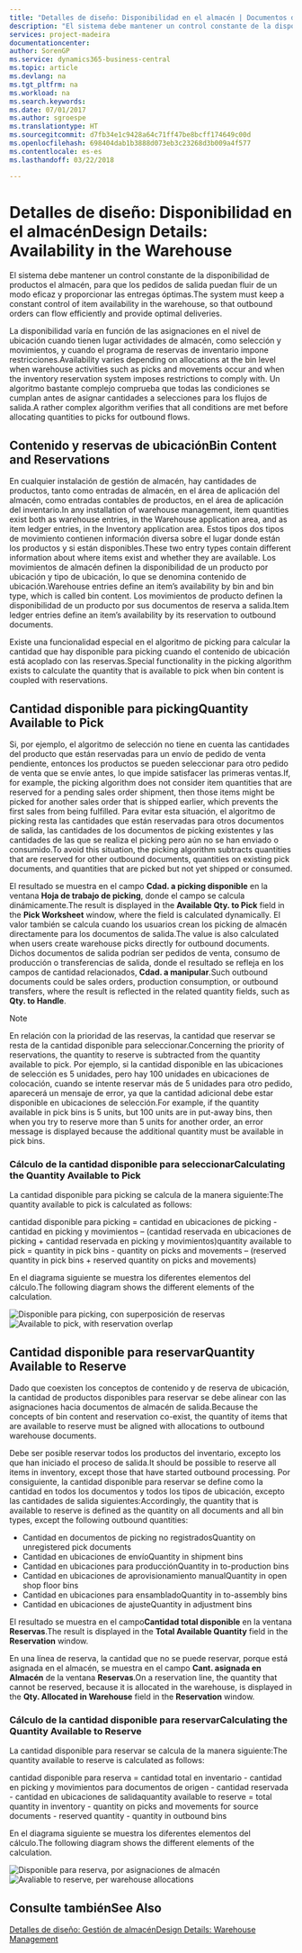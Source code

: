 ```yaml
---
title: "Detalles de diseño: Disponibilidad en el almacén | Documentos de Microsoft"
description: "El sistema debe mantener un control constante de la disponibilidad de productos el almacén, para que los pedidos de salida puedan fluir de un modo eficaz y proporcionar las entregas óptimas."
services: project-madeira
documentationcenter: 
author: SorenGP
ms.service: dynamics365-business-central
ms.topic: article
ms.devlang: na
ms.tgt_pltfrm: na
ms.workload: na
ms.search.keywords: 
ms.date: 07/01/2017
ms.author: sgroespe
ms.translationtype: HT
ms.sourcegitcommit: d7fb34e1c9428a64c71ff47be8bcff174649c00d
ms.openlocfilehash: 698404dab1b3888d073eb3c23268d3b009a4f577
ms.contentlocale: es-es
ms.lasthandoff: 03/22/2018

---
```

# <a name="design-details-availability-in-the-warehouse"></a><span data-ttu-id="5e80b-103">Detalles de diseño: Disponibilidad en el almacén</span><span class="sxs-lookup"><span data-stu-id="5e80b-103">Design Details: Availability in the Warehouse</span></span>
<span data-ttu-id="5e80b-104">El sistema debe mantener un control constante de la disponibilidad de productos el almacén, para que los pedidos de salida puedan fluir de un modo eficaz y proporcionar las entregas óptimas.</span><span class="sxs-lookup"><span data-stu-id="5e80b-104">The system must keep a constant control of item availability in the warehouse, so that outbound orders can flow efficiently and provide optimal deliveries.</span></span>  

 <span data-ttu-id="5e80b-105">La disponibilidad varía en función de las asignaciones en el nivel de ubicación cuando tienen lugar actividades de almacén, como selección y movimientos, y cuando el programa de reservas de inventario impone restricciones.</span><span class="sxs-lookup"><span data-stu-id="5e80b-105">Availability varies depending on allocations at the bin level when warehouse activities such as picks and movements occur and when the inventory reservation system imposes restrictions to comply with.</span></span> <span data-ttu-id="5e80b-106">Un algoritmo bastante complejo comprueba que todas las condiciones se cumplan antes de asignar cantidades a selecciones para los flujos de salida.</span><span class="sxs-lookup"><span data-stu-id="5e80b-106">A rather complex algorithm verifies that all conditions are met before allocating quantities to picks for outbound flows.</span></span>  

## <a name="bin-content-and-reservations"></a><span data-ttu-id="5e80b-107">Contenido y reservas de ubicación</span><span class="sxs-lookup"><span data-stu-id="5e80b-107">Bin Content and Reservations</span></span>  
 <span data-ttu-id="5e80b-108">En cualquier instalación de gestión de almacén, hay cantidades de productos, tanto como entradas de almacén, en el área de aplicación del almacén, como entradas contables de productos, en el área de aplicación del inventario.</span><span class="sxs-lookup"><span data-stu-id="5e80b-108">In any installation of warehouse management, item quantities exist both as warehouse entries, in the Warehouse application area, and as item ledger entries, in the Inventory application area.</span></span> <span data-ttu-id="5e80b-109">Estos tipos dos tipos de movimiento contienen información diversa sobre el lugar donde están los productos y si están disponibles.</span><span class="sxs-lookup"><span data-stu-id="5e80b-109">These two entry types contain different information about where items exist and whether they are available.</span></span> <span data-ttu-id="5e80b-110">Los movimientos de almacén definen la disponibilidad de un producto por ubicación y tipo de ubicación, lo que se denomina contenido de ubicación.</span><span class="sxs-lookup"><span data-stu-id="5e80b-110">Warehouse entries define an item’s availability by bin and bin type, which is called bin content.</span></span> <span data-ttu-id="5e80b-111">Los movimientos de producto definen la disponibilidad de un producto por sus documentos de reserva a salida.</span><span class="sxs-lookup"><span data-stu-id="5e80b-111">Item ledger entries define an item’s availability by its reservation to outbound documents.</span></span>  

 <span data-ttu-id="5e80b-112">Existe una funcionalidad especial en el algoritmo de picking para calcular la cantidad que hay disponible para picking cuando el contenido de ubicación está acoplado con las reservas.</span><span class="sxs-lookup"><span data-stu-id="5e80b-112">Special functionality in the picking algorithm exists to calculate the quantity that is available to pick when bin content is coupled with reservations.</span></span>  

## <a name="quantity-available-to-pick"></a><span data-ttu-id="5e80b-113">Cantidad disponible para picking</span><span class="sxs-lookup"><span data-stu-id="5e80b-113">Quantity Available to Pick</span></span>  
 <span data-ttu-id="5e80b-114">Si, por ejemplo, el algoritmo de selección no tiene en cuenta las cantidades del producto que están reservadas para un envío de pedido de venta pendiente, entonces los productos se pueden seleccionar para otro pedido de venta que se envíe antes, lo que impide satisfacer las primeras ventas.</span><span class="sxs-lookup"><span data-stu-id="5e80b-114">If, for example, the picking algorithm does not consider item quantities that are reserved for a pending sales order shipment, then those items might be picked for another sales order that is shipped earlier, which prevents the first sales from being fulfilled.</span></span> <span data-ttu-id="5e80b-115">Para evitar esta situación, el algoritmo de picking resta las cantidades que están reservadas para otros documentos de salida, las cantidades de los documentos de picking existentes y las cantidades de las que se realiza el picking pero aún no se han enviado o consumido.</span><span class="sxs-lookup"><span data-stu-id="5e80b-115">To avoid this situation, the picking algorithm subtracts quantities that are reserved for other outbound documents, quantities on existing pick documents, and quantities that are picked but not yet shipped or consumed.</span></span>  

 <span data-ttu-id="5e80b-116">El resultado se muestra en el campo **Cdad. a picking disponible** en la ventana **Hoja de trabajo de picking**, donde el campo se calcula dinámicamente.</span><span class="sxs-lookup"><span data-stu-id="5e80b-116">The result is displayed in the **Available Qty. to Pick** field in the **Pick Worksheet** window, where the field is calculated dynamically.</span></span> <span data-ttu-id="5e80b-117">El valor también se calcula cuando los usuarios crean los picking de almacén directamente para los documentos de salida.</span><span class="sxs-lookup"><span data-stu-id="5e80b-117">The value is also calculated when users create warehouse picks directly for outbound documents.</span></span> <span data-ttu-id="5e80b-118">Dichos documentos de salida podrían ser pedidos de venta, consumo de producción o transferencias de salida, donde el resultado se refleja en los campos de cantidad relacionados, **Cdad. a manipular**.</span><span class="sxs-lookup"><span data-stu-id="5e80b-118">Such outbound documents could be sales orders, production consumption, or outbound transfers, where the result is reflected in the related quantity fields, such as **Qty. to Handle**.</span></span>  

> [!NOTE]  
>  <span data-ttu-id="5e80b-119">En relación con la prioridad de las reservas, la cantidad que reservar se resta de la cantidad disponible para seleccionar.</span><span class="sxs-lookup"><span data-stu-id="5e80b-119">Concerning the priority of reservations, the quantity to reserve is subtracted from the quantity available to pick.</span></span> <span data-ttu-id="5e80b-120">Por ejemplo, si la cantidad disponible en las ubicaciones de selección es 5 unidades, pero hay 100 unidades en ubicaciones de colocación, cuando se intente reservar más de 5 unidades para otro pedido, aparecerá un mensaje de error, ya que la cantidad adicional debe estar disponible en ubicaciones de selección.</span><span class="sxs-lookup"><span data-stu-id="5e80b-120">For example, if the quantity available in pick bins is 5 units, but 100 units are in put-away bins, then when you try to reserve more than 5 units for another order, an error message is displayed because the additional quantity must be available in pick bins.</span></span>  

### <a name="calculating-the-quantity-available-to-pick"></a><span data-ttu-id="5e80b-121">Cálculo de la cantidad disponible para seleccionar</span><span class="sxs-lookup"><span data-stu-id="5e80b-121">Calculating the Quantity Available to Pick</span></span>  
 <span data-ttu-id="5e80b-122">La cantidad disponible para picking se calcula de la manera siguiente:</span><span class="sxs-lookup"><span data-stu-id="5e80b-122">The quantity available to pick is calculated as follows:</span></span>  

 <span data-ttu-id="5e80b-123">cantidad disponible para picking = cantidad en ubicaciones de picking - cantidad en picking y movimientos – (cantidad reservada en ubicaciones de picking + cantidad reservada en picking y movimientos)</span><span class="sxs-lookup"><span data-stu-id="5e80b-123">quantity available to pick = quantity in pick bins - quantity on picks and movements – (reserved quantity in pick bins + reserved quantity on picks and movements)</span></span>  

 <span data-ttu-id="5e80b-124">En el diagrama siguiente se muestra los diferentes elementos del cálculo.</span><span class="sxs-lookup"><span data-stu-id="5e80b-124">The following diagram shows the different elements of the calculation.</span></span>  

 <span data-ttu-id="5e80b-125">![Disponible para picking, con superposición de reservas](media/design_details_warehouse_management_availability_2.png "design_details_warehouse_management_availability_2")</span><span class="sxs-lookup"><span data-stu-id="5e80b-125">![Available to pick, with reservation overlap](media/design_details_warehouse_management_availability_2.png "design_details_warehouse_management_availability_2")</span></span>  

## <a name="quantity-available-to-reserve"></a><span data-ttu-id="5e80b-126">Cantidad disponible para reservar</span><span class="sxs-lookup"><span data-stu-id="5e80b-126">Quantity Available to Reserve</span></span>  
 <span data-ttu-id="5e80b-127">Dado que coexisten los conceptos de contenido y de reserva de ubicación, la cantidad de productos disponibles para reservar se debe alinear con las asignaciones hacia documentos de almacén de salida.</span><span class="sxs-lookup"><span data-stu-id="5e80b-127">Because the concepts of bin content and reservation co-exist, the quantity of items that are available to reserve must be aligned with allocations to outbound warehouse documents.</span></span>  

 <span data-ttu-id="5e80b-128">Debe ser posible reservar todos los productos del inventario, excepto los que han iniciado el proceso de salida.</span><span class="sxs-lookup"><span data-stu-id="5e80b-128">It should be possible to reserve all items in inventory, except those that have started outbound processing.</span></span> <span data-ttu-id="5e80b-129">Por consiguiente, la cantidad disponible para reservar se define como la cantidad en todos los documentos y todos los tipos de ubicación, excepto las cantidades de salida siguientes:</span><span class="sxs-lookup"><span data-stu-id="5e80b-129">Accordingly, the quantity that is available to reserve is defined as the quantity on all documents and all bin types, except the following outbound quantities:</span></span>  

-   <span data-ttu-id="5e80b-130">Cantidad en documentos de picking no registrados</span><span class="sxs-lookup"><span data-stu-id="5e80b-130">Quantity on unregistered pick documents</span></span>  
-   <span data-ttu-id="5e80b-131">Cantidad en ubicaciones de envío</span><span class="sxs-lookup"><span data-stu-id="5e80b-131">Quantity in shipment bins</span></span>  
-   <span data-ttu-id="5e80b-132">Cantidad en ubicaciones para producción</span><span class="sxs-lookup"><span data-stu-id="5e80b-132">Quantity in to-production bins</span></span>  
-   <span data-ttu-id="5e80b-133">Cantidad en ubicaciones de aprovisionamiento manual</span><span class="sxs-lookup"><span data-stu-id="5e80b-133">Quantity in open shop floor bins</span></span>  
-   <span data-ttu-id="5e80b-134">Cantidad en ubicaciones para ensamblado</span><span class="sxs-lookup"><span data-stu-id="5e80b-134">Quantity in to-assembly bins</span></span>  
-   <span data-ttu-id="5e80b-135">Cantidad en ubicaciones de ajuste</span><span class="sxs-lookup"><span data-stu-id="5e80b-135">Quantity in adjustment bins</span></span>  

 <span data-ttu-id="5e80b-136">El resultado se muestra en el campo**Cantidad total disponible** en la ventana **Reservas**.</span><span class="sxs-lookup"><span data-stu-id="5e80b-136">The result is displayed in the **Total Available Quantity** field in the **Reservation** window.</span></span>  

 <span data-ttu-id="5e80b-137">En una línea de reserva, la cantidad que no se puede reservar, porque está asignada en el almacén, se muestra en el campo **Cant. asignada en Almacén** de la ventana **Reservas**.</span><span class="sxs-lookup"><span data-stu-id="5e80b-137">On a reservation line, the quantity that cannot be reserved, because it is allocated in the warehouse, is displayed in the **Qty. Allocated in Warehouse** field in the **Reservation** window.</span></span>  

### <a name="calculating-the-quantity-available-to-reserve"></a><span data-ttu-id="5e80b-138">Cálculo de la cantidad disponible para reservar</span><span class="sxs-lookup"><span data-stu-id="5e80b-138">Calculating the Quantity Available to Reserve</span></span>  
 <span data-ttu-id="5e80b-139">La cantidad disponible para reservar se calcula de la manera siguiente:</span><span class="sxs-lookup"><span data-stu-id="5e80b-139">The quantity available to reserve is calculated as follows:</span></span>  

 <span data-ttu-id="5e80b-140">cantidad disponible para reserva = cantidad total en inventario - cantidad en picking y movimientos para documentos de origen - cantidad reservada - cantidad en ubicaciones de salida</span><span class="sxs-lookup"><span data-stu-id="5e80b-140">quantity available to reserve = total quantity in inventory - quantity on picks and movements for source documents - reserved quantity - quantity in outbound bins</span></span>  

 <span data-ttu-id="5e80b-141">En el diagrama siguiente se muestra los diferentes elementos del cálculo.</span><span class="sxs-lookup"><span data-stu-id="5e80b-141">The following diagram shows the different elements of the calculation.</span></span>  

 <span data-ttu-id="5e80b-142">![Disponible para reserva, por asignaciones de almacén](media/design_details_warehouse_management_availability_3.png "design_details_warehouse_management_availability_3")</span><span class="sxs-lookup"><span data-stu-id="5e80b-142">![Avaliable to reserve, per warehouse allocations](media/design_details_warehouse_management_availability_3.png "design_details_warehouse_management_availability_3")</span></span>  

## <a name="see-also"></a><span data-ttu-id="5e80b-143">Consulte también</span><span class="sxs-lookup"><span data-stu-id="5e80b-143">See Also</span></span>  
 [<span data-ttu-id="5e80b-144">Detalles de diseño: Gestión de almacén</span><span class="sxs-lookup"><span data-stu-id="5e80b-144">Design Details: Warehouse Management</span></span>](design-details-warehouse-management.md)

